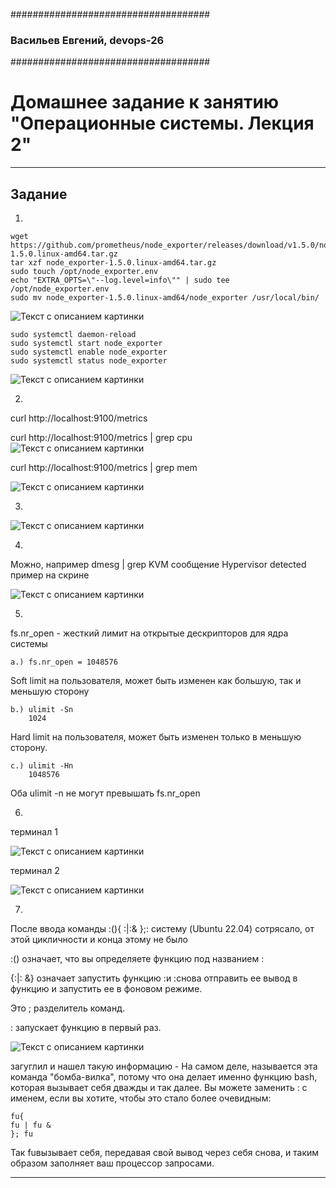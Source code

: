 ####################################
### Васильев Евгений,  devops-26
####################################


# Домашнее задание к занятию "Операционные системы. Лекция 2"



------

## Задание

1. 
  ```cd /tmp
wget https://github.com/prometheus/node_exporter/releases/download/v1.5.0/node_exporter-1.5.0.linux-amd64.tar.gz
tar xzf node_exporter-1.5.0.linux-amd64.tar.gz
sudo touch /opt/node_exporter.env
echo "EXTRA_OPTS=\"--log.level=info\"" | sudo tee /opt/node_exporter.env
sudo mv node_exporter-1.5.0.linux-amd64/node_exporter /usr/local/bin/
```
![Текст с описанием картинки](../img/2.png)

```angular2html
sudo systemctl daemon-reload
sudo systemctl start node_exporter
sudo systemctl enable node_exporter
sudo systemctl status node_exporter

```
![Текст с описанием картинки](../img/1.png)


2.

curl http://localhost:9100/metrics

curl http://localhost:9100/metrics | grep cpu
![Текст с описанием картинки](../img/8.png)

curl http://localhost:9100/metrics | grep mem

![Текст с описанием картинки](../img/9.png)


3. 

![Текст с описанием картинки](../img/3.png)

4.  

Можно, например dmesg | grep KVM сообщение Hypervisor detected пример на скрине

![Текст с описанием картинки](../img/4.png)

5.

fs.nr_open - жесткий лимит на открытые дескрипторов для ядра системы

```angular2html
a.) fs.nr_open = 1048576
```
Soft limit на пользователя, может быть изменен как большую, так и меньшую сторону

```angular2html
b.) ulimit -Sn
    1024
```

Hard limit на пользователя, может быть изменен только в меньшую сторону.

```angular2html
c.) ulimit -Hn
    1048576
```

Оба ulimit -n не могут превышать fs.nr_open

6.
терминал 1

![Текст с описанием картинки](../img/5.png)

терминал 2

![Текст с описанием картинки](../img/6.png)


7. 
После ввода команды :(){ :|:& };: систему (Ubuntu 22.04) сотрясало, от этой  цикличности и конца этому не было

:() означает, что вы определяете функцию под названием :

{:|: &} означает запустить функцию :и :снова отправить ее вывод в функцию и запустить ее в фоновом режиме.

Это ; разделитель команд.

: запускает функцию в первый раз.

![Текст с описанием картинки](../img/7.png)

загуглил и нашел такую информацию - На самом деле, называется эта команда "бомба-вилка", потому что она делает именно функцию bash, которая вызывает себя дважды и так далее. Вы можете заменить : с именем, если вы хотите, чтобы это стало более очевидным:
```angular2html
fu{
fu | fu &
}; fu
```

Так fuвызывает себя, передавая свой вывод через себя снова, и таким образом заполняет ваш процессор запросами.

-----

